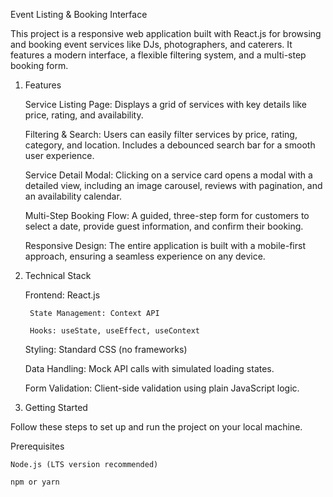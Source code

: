 Event Listing & Booking Interface

This project is a responsive web application built with React.js for browsing and booking event services like DJs, photographers, and caterers. It features a modern interface, a flexible filtering system, and a multi-step booking form.

1. Features

    Service Listing Page: Displays a grid of services with key details like price, rating, and availability.

    Filtering & Search: Users can easily filter services by price, rating, category, and location. Includes a debounced search bar for a smooth user experience.

    Service Detail Modal: Clicking on a service card opens a modal with a detailed view, including an image carousel, reviews with pagination, and an availability calendar.

    Multi-Step Booking Flow: A guided, three-step form for customers to select a date, provide guest information, and confirm their booking.

    Responsive Design: The entire application is built with a mobile-first approach, ensuring a seamless experience on any device.

2. Technical Stack

    Frontend: React.js

        State Management: Context API

        Hooks: useState, useEffect, useContext

    Styling: Standard CSS (no frameworks)

    Data Handling: Mock API calls with simulated loading states.

    Form Validation: Client-side validation using plain JavaScript logic.

3. Getting Started

Follow these steps to set up and run the project on your local machine.

Prerequisites

    Node.js (LTS version recommended)

    npm or yarn